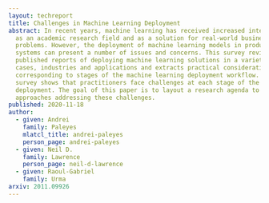 ```yaml
---
layout: techreport
title: Challenges in Machine Learning Deployment
abstract: In recent years, machine learning has received increased interest both
  as an academic research field and as a solution for real-world business
  problems. However, the deployment of machine learning models in production
  systems can present a number of issues and concerns. This survey reviews
  published reports of deploying machine learning solutions in a variety of use
  cases, industries and applications and extracts practical considerations
  corresponding to stages of the machine learning deployment workflow. Our
  survey shows that practitioners face challenges at each stage of the
  deployment. The goal of this paper is to layout a research agenda to explore
  approaches addressing these challenges.
published: 2020-11-18
author:
  - given: Andrei
    family: Paleyes
    mlatcl_title: andrei-paleyes
    person_page: andrei-paleyes
  - given: Neil D.
    family: Lawrence
    person_page: neil-d-lawrence
  - given: Raoul-Gabriel
    family: Urma
arxiv: 2011.09926
---
```

